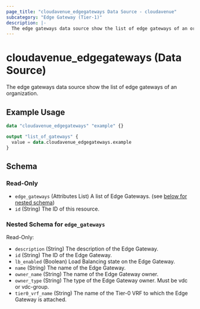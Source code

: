 ```yaml
---
page_title: "cloudavenue_edgegateways Data Source - cloudavenue"
subcategory: "Edge Gateway (Tier-1)"
description: |-
  The edge gateways data source show the list of edge gateways of an organization.
---
```


# cloudavenue_edgegateways (Data Source)

The edge gateways data source show the list of edge gateways of an organization.

## Example Usage

```terraform
data "cloudavenue_edgegateways" "example" {}

output "list_of_gateways" {
  value = data.cloudavenue_edgegateways.example
}
```

<!-- schema generated by tfplugindocs -->
## Schema

### Read-Only

- `edge_gateways` (Attributes List) A list of Edge Gateways. (see [below for nested schema](#nestedatt--edge_gateways))
- `id` (String) The ID of this resource.

<a id="nestedatt--edge_gateways"></a>
### Nested Schema for `edge_gateways`

Read-Only:

- `description` (String) The description of the Edge Gateway.
- `id` (String) The ID of the Edge Gateway.
- `lb_enabled` (Boolean) Load Balancing state on the Edge Gateway.
- `name` (String) The name of the Edge Gateway.
- `owner_name` (String) The name of the Edge Gateway owner.
- `owner_type` (String) The type of the Edge Gateway owner. Must be vdc or vdc-group.
- `tier0_vrf_name` (String) The name of the Tier-0 VRF to which the Edge Gateway is attached.

